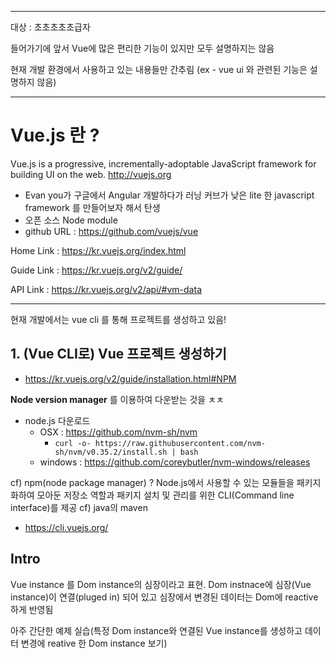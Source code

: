 ***
대상 : 초초초초초급자

들어가기에 앞서 Vue에 많은 편리한 기능이 있지만 모두 설명하지는 않음

현재 개발 환경에서 사용하고 있는 내용들만 간추림
(ex - vue ui 와 관련된 기능은 설명하지 않음)
***
# Vue.js 란 ? 
Vue.js is a progressive, incrementally-adoptable JavaScript framework for building UI on the web. http://vuejs.org
* Evan you가 구글에서 Angular 개발하다가 러닝 커브가 낮은 lite 한 javascript framework 를 만들어보자 해서 탄생
* 오픈 소스 Node module
* github URL : https://github.com/vuejs/vue

Home Link : https://kr.vuejs.org/index.html

Guide Link : https://kr.vuejs.org/v2/guide/

API Link : https://kr.vuejs.org/v2/api/#vm-data

* * *

현재 개발에서는 vue cli 를 통해 프로젝트를 생성하고 있음!
## 1. (Vue CLI로) Vue 프로젝트 생성하기
* https://kr.vuejs.org/v2/guide/installation.html#NPM

**Node version manager** 를 이용하여 다운받는 것을 ㅊㅊ
* node.js 다운로드
    * OSX : https://github.com/nvm-sh/nvm
      * `curl -o- https://raw.githubusercontent.com/nvm-sh/nvm/v0.35.2/install.sh | bash`
    * windows : https://github.com/coreybutler/nvm-windows/releases

cf) npm(node package manager) ? Node.js에서 사용할 수 있는 모듈들을 패키지화하여 모아둔 저장소 역할과 패키지 설치 및 관리를 위한 CLI(Command line interface)를 제공 cf) java의 maven
* https://cli.vuejs.org/


## Intro
Vue instance 를 Dom instance의 심장이라고 표현. 
Dom instnace에 심장(Vue instance)이 연결(pluged in) 되어 있고 심장에서 변경된 데이터는 Dom에 reactive하게 반영됨

아주 간단한 예제 실습(특정 Dom instance와 연결된 Vue instance를 생성하고 데이터 변경에 reative 한 Dom instance 보기)
